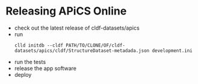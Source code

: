 # Releasing APiCS Online

- check out the latest release of cldf-datasets/apics
- run
  ```shell script
  clld initdb --cldf PATH/TO/CLONE/OF/cldf-datasets/apics/cldf/StructureDataset-metadada.json development.ini
  ```
- run the tests
- release the app software
- deploy

